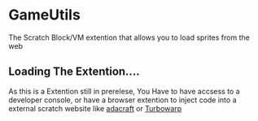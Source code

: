 # GameUtils
The Scratch Block/VM extention that allows you to load sprites from the web

## Loading The Extention....
As this is a Extention still in prerelese, You Have to have accsess to a developer console, or have a browser extention to inject code into a external scratch website like [adacraft](https://adacraft.org/) or [Turbowarp](https://turbowarp.org)

